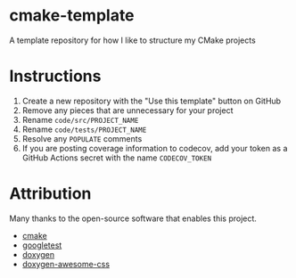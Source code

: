 # cmake-template

A template repository for how I like to structure my CMake projects

# Instructions

1. Create a new repository with the "Use this template" button on GitHub
1. Remove any pieces that are unnecessary for your project
1. Rename `code/src/PROJECT_NAME`
1. Rename `code/tests/PROJECT_NAME`
1. Resolve any `POPULATE` comments
1. If you are posting coverage information to codecov, add your token as a GitHub Actions secret with the name `CODECOV_TOKEN` 

# Attribution

Many thanks to the open-source software that enables this project.

* [cmake](https://cmake.org/)
* [googletest](https://github.com/google/googletest.git)
* [doxygen](https://www.doxygen.nl/)
* [doxygen-awesome-css](https://github.com/jothepro/doxygen-awesome-css)